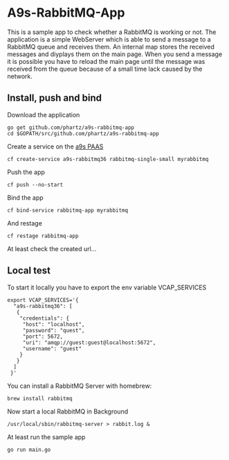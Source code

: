 # A9s-RabbitMQ-App

This is a sample app to check whether a RabbitMQ is working or not.
The application is a simple WebServer which is able to send a message to a RabbitMQ queue and receives them.
An internal map stores the received messages and diyplays them on the main page. When you send a message it is possible you have to reload the main page until the message was received from the queue because of a small time lack caused by the network.

## Install, push and bind

Download the application
```
go get github.com/phartz/a9s-rabbitmq-app
cd $GOPATH/src/github.com/phartz/a9s-rabbitmq-app
```

Create a service on the [a9s PAAS](https://paas.anynines.com)
```
cf create-service a9s-rabbitmq36 rabbitmq-single-small myrabbitmq
```

Push the app
```
cf push --no-start
```

Bind the app
```
cf bind-service rabbitmq-app myrabbitmq
```

And restage
```
cf restage rabbitmq-app
```

At least check the created url...


## Local test

To start it locally you have to export the env variable VCAP_SERVICES
```
export VCAP_SERVICES='{
  "a9s-rabbitmq36": [
   {
    "credentials": {
     "host": "localhost",
     "password": "quest",
     "port": 5672,
     "uri": "amqp://guest:guest@localhost:5672",
     "username": "guest"
    }
   }
  ]
 }'
 ```

You can install a RabbitMQ Server with homebrew:
```
brew install rabbitmq
```

Now start a local RabbitMQ in Background
```
/usr/local/sbin/rabbitmq-server > rabbit.log &
```

At least run the sample app
```
go run main.go
```

